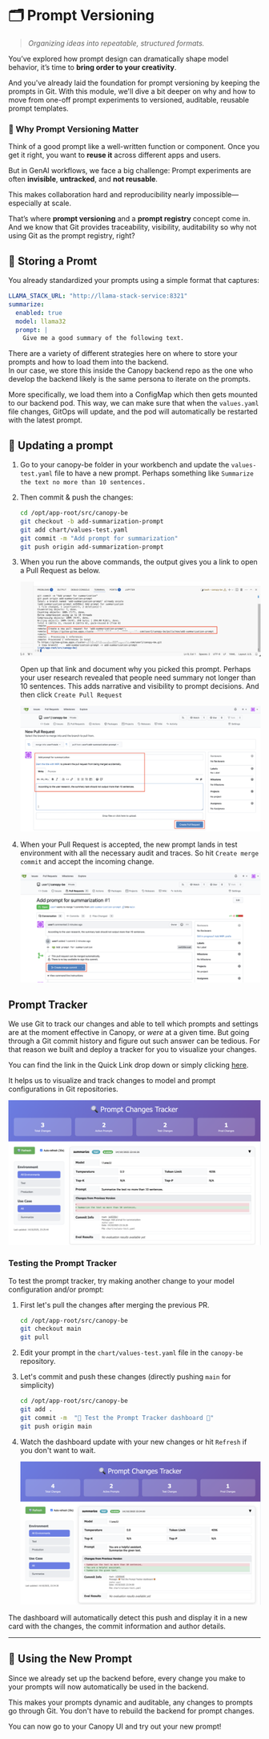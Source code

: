 # 🗂️ Prompt Versioning

> *Organizing ideas into repeatable, structured formats.*

You’ve explored how prompt design can dramatically shape model behavior, it’s time to **bring order to your creativity**.

And you've already laid the foundation for prompt versioning by keeping the prompts in Git. With this module, we'll dive a bit deeper on why and how to move from one-off prompt experiments to versioned, auditable, reusable prompt templates.

### 🎯 Why Prompt Versioning Matter

Think of a good prompt like a well-written function or component. Once you get it right, you want to **reuse it** across different apps and users.

But in GenAI workflows, we face a big challenge: Prompt experiments are often **invisible**, **untracked**, and **not reusable**.

This makes collaboration hard and reproducibility nearly impossible—especially at scale.

That’s where **prompt versioning** and a **prompt registry** concept come in. And we know that Git provides traceability, visibility, auditability so why not using Git as the prompt registry, right?

## 🧱 Storing a Promt

You already standardized your prompts using a simple format that captures:

```yaml
LLAMA_STACK_URL: "http://llama-stack-service:8321"
summarize:
  enabled: true
  model: llama32
  prompt: |
    Give me a good summary of the following text.
```

There are a variety of different strategies here on where to store your prompts and how to load them into the backend.  
In our case, we store this inside the Canopy backend repo as the one who develop the backend likely is the same persona to iterate on the prompts.

More specifically, we load them into a ConfigMap which then gets mounted to our backend pod. This way, we can make sure that when the `values.yaml` file changes, GitOps will update, and the pod will automatically be restarted with the latest prompt.


## 🧪 Updating a prompt

1. Go to your canopy-be folder in your workbench and update the `values-test.yaml` file to have a new prompt. Perhaps something like `Summarize the text no more than 10 sentences.` 

2. Then commit & push the changes:

    ```bash
    cd /opt/app-root/src/canopy-be
    git checkout -b add-summarization-prompt
    git add chart/values-test.yaml
    git commit -m "Add prompt for summarization"
    git push origin add-summarization-prompt
    ```

3. When you run the above commands, the output gives you a link to open a Pull Request as below.

    ![canopy-be-pr.png](./images/canopy-be-pr.png)

    Open up that link and document why you picked this prompt. Perhaps your user research revealed that people need summary not longer than 10 sentences. This adds narrative and visibility to prompt decisions. And then click `Create Pull Request`

    ![canopy-be-pr-2.png](./images/canopy-be-pr-2.png)

4. When your Pull Request is accepted, the new prompt lands in test environment with all the necessary audit and traces.
   So hit `Create merge commit` and accept the incoming change.

    ![canopy-be-pr-3.png](./images/canopy-be-pr-3.png)

## Prompt Tracker

We use Git to track our changes and able to tell which prompts and settings are at the moment effective in Canopy, or _were_ at a given time. But going through a Git commit history and figure out such answer can be tedious. For that reason we built and deploy a tracker for you to visualize your changes. 

You can find the link in the Quick Link drop down or simply clicking [here](https://prompt-tracker-ai501.<CLUSTER_DOMAIN>/<USER_NAME>/<CLUSTER_DOMAIN>). 

It helps us to visualize and track changes to model and prompt configurations in Git repositories.

![prompt-tracker.png](./images/prompt-tracker.png)


### Testing the Prompt Tracker

To test the prompt tracker, try making another change to your model configuration and/or prompt:

1. First let's pull the changes after merging the previous PR.

    ```bash
    cd /opt/app-root/src/canopy-be
    git checkout main
    git pull
    ```

2. Edit your prompt in the `chart/values-test.yaml` file in the `canopy-be` repository. 

3. Let's commit and push these changes (directly pushing `main` for simplicity)

    ```bash
    cd /opt/app-root/src/canopy-be
    git add .
    git commit -m  "🦊 Test the Prompt Tracker dashboard 🦊"
    git push origin main
    ```

4. Watch the dashboard update with your new changes or hit `Refresh` if you don't want to wait.

    ![prompt-tracker-refresh.png](./images/prompt-tracker-refresh.png)

The dashboard will automatically detect this push and display it in a new card with the changes, the commit information and author details. 

---

## 🌿 Using the New Prompt

Since we already set up the backend before, every change you make to your prompts will now automatically be used in the backend.

This makes your prompts dynamic and auditable, any changes to prompts go through Git. You don't have to rebuild the backend for prompt changes.

You can now go to your Canopy UI and try out your new prompt!